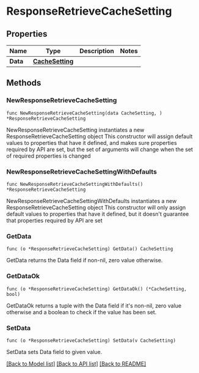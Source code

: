 # ResponseRetrieveCacheSetting

## Properties

Name | Type | Description | Notes
------------ | ------------- | ------------- | -------------
**Data** | [**CacheSetting**](CacheSetting.md) |  | 

## Methods

### NewResponseRetrieveCacheSetting

`func NewResponseRetrieveCacheSetting(data CacheSetting, ) *ResponseRetrieveCacheSetting`

NewResponseRetrieveCacheSetting instantiates a new ResponseRetrieveCacheSetting object
This constructor will assign default values to properties that have it defined,
and makes sure properties required by API are set, but the set of arguments
will change when the set of required properties is changed

### NewResponseRetrieveCacheSettingWithDefaults

`func NewResponseRetrieveCacheSettingWithDefaults() *ResponseRetrieveCacheSetting`

NewResponseRetrieveCacheSettingWithDefaults instantiates a new ResponseRetrieveCacheSetting object
This constructor will only assign default values to properties that have it defined,
but it doesn't guarantee that properties required by API are set

### GetData

`func (o *ResponseRetrieveCacheSetting) GetData() CacheSetting`

GetData returns the Data field if non-nil, zero value otherwise.

### GetDataOk

`func (o *ResponseRetrieveCacheSetting) GetDataOk() (*CacheSetting, bool)`

GetDataOk returns a tuple with the Data field if it's non-nil, zero value otherwise
and a boolean to check if the value has been set.

### SetData

`func (o *ResponseRetrieveCacheSetting) SetData(v CacheSetting)`

SetData sets Data field to given value.



[[Back to Model list]](../README.md#documentation-for-models) [[Back to API list]](../README.md#documentation-for-api-endpoints) [[Back to README]](../README.md)


